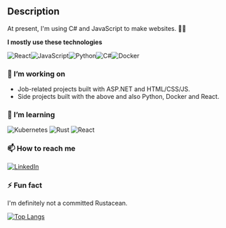## Description

At present, I'm using C# and JavaScript to make websites. 🕺🏽

**I mostly use these technologies**

<div style="display: flex; align-items: stretch" >
  <img src="https://img.shields.io/badge/react-%2320232a.svg?style=for-the-badge&logo=react&logoColor=%2361DAFB" alt="React"/>
  <img src="https://img.shields.io/badge/JavaScript-F7DF1E?logo=javascript&logoColor=000" alt="JavaScript"/>
  <img src="https://img.shields.io/badge/rust-%23000000.svg?style=for-the-badge&logo=rust&logoColor=white" alt="Python"/>
  <img src="https://custom-icon-badges.demolab.com/badge/C%23-%23239120.svg?logo=cshrp&logoColor=white" alt="C#"/>
  <img src="https://img.shields.io/badge/Docker-2496ED?logo=docker&logoColor=fff" alt="Docker" />
</div>

### 🔭 I’m working on

- Job-related projects built with ASP.NET and HTML/CSS/JS.
- Side projects built with the above and also Python, Docker and React.

### 🌱 I’m learning

<div display="flex">
  <img src="https://img.shields.io/badge/Kubernetes-326CE5?logo=kubernetes&logoColor=fff" alt="Kubernetes"/>
  <img src="https://img.shields.io/badge/Rust-%23000000.svg?e&logo=rust&logoColor=white" alt="Rust"/>
  <img src="https://img.shields.io/badge/React-%2320232a.svg?logo=react&logoColor=%2361DAFB" alt="React"/>
</div>

### 📫 How to reach me

<div display="flex">
  <a href="https://www.linkedin.com/in/klark-ahmeti/">
    <img src="https://img.shields.io/badge/linkedin-%230077B5.svg?style=for-the-badge&logo=linkedin&logoColor=white" alt="LinkedIn"/>
  </a>
</div>

### ⚡ Fun fact

I'm definitely not a committed Rustacean.

[![Top Langs](https://github-readme-stats.vercel.app/api/top-langs/?username=Qwerier)](https://github.com/anuraghazra/github-readme-stats)

<!--
**Qwerier/Qwerier** is a ✨ _special_ ✨ repository because its `README.md` (this file) appears on your GitHub profile.

Here are some ideas to get you started:

- 🔭 I’m currently working on ...
- 🌱 I’m currently learning ...
- 👯 I’m looking to collaborate on ...
- 🤔 I’m looking for help with ...
- 💬 Ask me about ...
- 📫 How to reach me: ...
- 😄 Pronouns: ...
- ⚡ Fun fact: ...
-->
